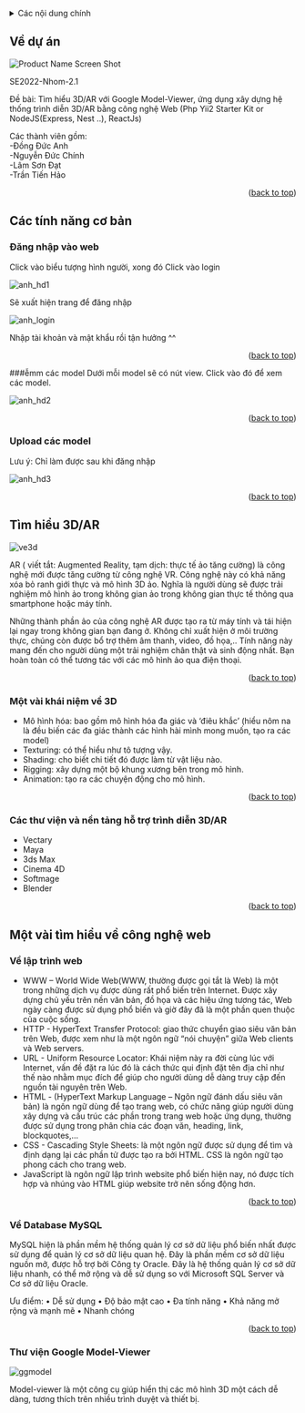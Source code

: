 <!-- Improved compatibility of back to top link: See: https://github.com/othneildrew/Best-README-Template/pull/73 -->
<a name="readme-top"></a>
<!--
*** Thanks for checking out the Best-README-Template. If you have a suggestion
*** that would make this better, please fork the repo and create a pull request
*** or simply open an issue with the tag "enhancement".
*** Don't forget to give the project a star!
*** Thanks again! Now go create something AMAZING! :D
-->


<!-- TABLE OF CONTENTS -->
<details>
  <summary>Các nội dung chính</summary>
  <ol>
    <li>
      <a href="#Về-dự-án">Về dự án</a>
    </li>
    <li>
      <a href="#Các-tính-năng-cơ-bản">Các tính năng cơ bản</a>
      <ul>
        <li><a href="#đăng-nhập-vào-web">Đăng nhập vào web</a></li>
        <li><a href="#xem-các-model">Xem các model</a></li>
        <li><a href="#upload-các-model">Upload các model</a></li>
        <!-- li><a href="#Tính-năng-4">Tính năng 4</a></li -->
      </ul>
    </li>
    <li>
      <a href="#tìm-hiểu-3dar">Tìm hiểu 3D/AR</a>
      <ul>
        <li><a href="#một-vài-khái-niệm-về-3d">Một vài khái niệm về 3D</a></li>
        <li><a href="#các-thư-viện-và-nền-tảng-hỗ-trợ-trình-diễn-3dar">Các thư viện và nền tảng hỗ trợ trình diễn 3D/AR</a></li>
        <li><a href="#về-thư-viện-google-model-viewer">Về thư viện Google Model-Viewer</a></li>
      </ul>
    </li>
    <li>
      <a href="#một-vài-tìm-hiểu-về-công-nghệ-web">Một vài tìm hiểu về công nghệ web</a>
      <ul>
        <li><a href="#về-lập-trình-web">Về lập trình web</a></li>
        <li><a href="#về-database-mysql">Về database mysql</a></li>
        <li><a href="#các-thư-viện-và-nền-tảng-hỗ-trợ-trình-diễn-3dar">Các thư viện và nền tảng hỗ trợ trình diễn 3D/AR</a></li>
        <li><a href="#thư-viện-google-model-viewer">Thư viện Google Model-Viewer</a></li>
      </ul>
    </li> 
  </ol>
</details>



<!-- ABOUT THE PROJECT -->
## Về dự án

![Product Name Screen Shot][product-screenshot]

SE2022-Nhom-2.1

Đề bài: Tìm hiểu 3D/AR với Google Model-Viewer,  ứng dụng xây dựng hệ thống trình diễn 3D/AR bằng công nghệ Web (Php Yii2 Starter Kit or NodeJS(Express, Nest ..), ReactJs)

Các thành viên gồm: <br>
-Đồng Đức Anh <br>
-Nguyễn Đức Chính <br>
-Lâm Sơn Đạt <br>
-Trần Tiến Hảo

<p align="right">(<a href="#readme-top">back to top</a>)</p>

<!-- Các tính năng cơ bản của web -->
## Các tính năng cơ bản

### Đăng nhập vào web
Click vào biểu tượng hình người, xong đó Click vào login

![anh_hd1]

Sẽ xuất hiện trang để đăng nhập

![anh_login]

Nhập tài khoản và mật khẩu rồi tận hưởng ^^

<p align="right">(<a href="#readme-top">back to top</a>)</p>


###ễmm các model
Dưới mỗi model sẽ có nút view. Click vào đó để xem các model.

![anh_hd2]

<p align="right">(<a href="#readme-top">back to top</a>)</p>


### Upload các model
Lưu ý: Chỉ làm được sau khi đăng nhập

![anh_hd3]

<p align="right">(<a href="#readme-top">back to top</a>)</p>

<!--
### Tính năng 4
....

<p align="right">(<a href="#readme-top">back to top</a>)</p -->

<!--Tìm-hiểu-->
## Tìm hiểu 3D/AR

![ve3d]

AR ( viết tắt: Augmented Reality, tạm dịch: thực tế ảo tăng cường) là công nghệ mới được tăng cường từ công nghệ VR. Công nghệ này có khả năng xóa bỏ ranh giới thực và mô hình 3D ảo. Nghĩa là người dùng sẽ được trải nghiệm mô hình ảo trong không gian ảo trong không gian thực tế thông qua smartphone hoặc máy tính.

Những thành phần ảo của công nghệ AR được tạo ra từ máy tính và tái hiện lại ngay trong không gian bạn đang ở. Không chỉ xuất hiện ở môi trường thực, chúng còn được bổ trợ thêm âm thanh, video, đồ họa,.. Tính năng này mang đến cho người dùng một trải nghiệm chân thật và sinh động nhất. Bạn hoàn toàn có thể tương tác với các mô hình ảo qua điện thoại.

<p align="right">(<a href="#readme-top">back to top</a>)</p>

### Một vài khái niệm về 3D
- Mô hình hóa: bao gồm mô hình hóa đa giác và ‘điêu khắc’ (hiểu nôm na là đều biến các đa giác thành các hình hài mình mong muốn, tạo ra các model)
- Texturing: có thể hiểu như tô tượng vậy.
- Shading: cho biết chi tiết đó được làm từ vật liệu nào. 
- Rigging: xây dựng một bộ khung xương bên trong mô hình.
- Animation: tạo ra các chuyện động cho mô hình.

<p align="right">(<a href="#readme-top">back to top</a>)</p>

### Các thư viện và nền tảng hỗ trợ trình diễn 3D/AR
- Vectary
- Maya
- 3ds Max
- Cinema 4D
- Softmage
- Blender
<p align="right">(<a href="#readme-top">back to top</a>)</p>

## Một vài tìm hiểu về công nghệ web

### Về lập trình web
- WWW – World Wide Web(WWW, thường được gọi tắt là Web) là một trong những dịch vụ được dùng rất phổ biến trên Internet. Được xây dựng chủ yếu trên nền văn bản, đồ họa và các hiệu ứng tương tác, Web ngày càng được sử dụng phổ biến và giờ đây đã là một phần quen thuộc của cuộc sống.
- HTTP - HyperText Transfer Protocol: giao thức chuyển giao siêu văn bản trên Web, được xem như là một ngôn ngữ “nói chuyện” giữa Web clients và Web servers.
- URL - Uniform Resource Locator: Khái niệm này ra đời cùng lúc với Internet, vấn đề đặt ra lúc đó là cách thức qui định đặt tên địa chỉ như thế nào nhằm mục đích để giúp cho người dùng dễ dàng truy cập đến nguồn tài nguyên trên Web. 
- HTML - (HyperText Markup Language – Ngôn ngữ đánh dấu siêu văn bản) là ngôn ngữ dùng để tạo trang web, có chức năng giúp người dùng xây dựng và cấu trúc các phần
trong trang web hoặc ứng dụng, thường được sử dụng trong phân chia các đoạn văn, heading, link, blockquotes,...
- CSS - Cascading Style Sheets: là một ngôn ngữ được sử dụng để tìm và định dạng lại các phần tử được tạo ra bởi HTML. CSS là ngôn ngữ tạo phong cách cho trang web.
- JavaScript là ngôn ngữ lập trình website phổ biến hiện nay, nó được tích hợp và nhúng vào HTML giúp website trở nên sống động hơn.

<p align="right">(<a href="#readme-top">back to top</a>)</p>

### Về Database MySQL
MySQL hiện là phần mềm hệ thống quản lý cơ sở dữ liệu phổ biến nhất được sử dụng để quản lý cơ sở dữ liệu quan hệ. Đây là phần mềm cơ sở dữ liệu nguồn mở, được hỗ trợ bởi Công ty Oracle. Đây là hệ thống quản lý cơ sở dữ liệu nhanh, có thể mở rộng và dễ sử dụng so với Microsoft SQL Server và Cơ sở dữ liệu Oracle.

Ưu điểm:
• Dễ sử dụng
• Độ bảo mật cao
• Đa tính năng
• Khả năng mở rộng và mạnh mẽ
• Nhanh chóng

<p align="right">(<a href="#readme-top">back to top</a>)</p>

### Thư viện Google Model-Viewer
![ggmodel]

Model-viewer là một công cụ giúp hiển thị các mô hình 3D một cách dễ dàng, tương thích trên nhiều trình duyệt và thiết bị.





<!-- MARKDOWN LINKS & IMAGES -->
<!-- https://www.markdownguide.org/basic-syntax/#reference-style-links -->
[product-screenshot]: IMG_of_README/screenshot.png
[ve3d]: IMG_of_README/about-3d.jpg
[ggmodel]: IMG_of_README/ggmodel.png
[anh_hd1]: IMG_of_README/anh_hd1.png
[anh_login]: IMG_of_README/anh_login.png
[anh_hd2]: IMG_of_README/anh_hd2.png
[anh_hd3]: IMG_of_README/anh_hd3.png
